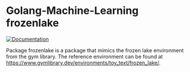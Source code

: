 # Golang-Machine-Learning frozenlake

[![Documentation](https://img.shields.io/badge/documentation-GoDoc-blue.svg)](https://pkg.go.dev/github.com/thadUra/Golang-Machine-Learning/frozenlake)

Package frozenlake is a package that mimics the frozen lake environment from the gym library. The reference environment can be found at https://www.gymlibrary.dev/environments/toy_text/frozen_lake/.